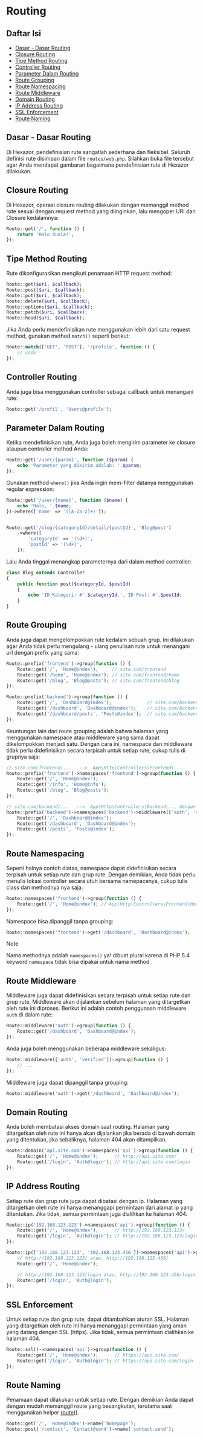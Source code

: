 # Routing


## Daftar Isi

-   [Dasar - Dasar Routing](#dasar-dasar-routing)
-   [Closure Routing](#closure-routing)
-   [Tipe Method Routing](#tipe-method-routing)
-   [Controller Routing](#controller-routing)
-   [Parameter Dalam Routing](#parameter-dalam-routing)
-   [Route Grouping](#route-grouping)
-   [Route Namespacing](#route-namespacing)
-   [Route Middleware](#route-middleware)
-   [Domain Routing](#domain-routing)
-   [IP Address Routing](#ip-address-routing)
-   [SSL Enforcement](#ssl-enforcement)
-   [Route Naming](#route-naming)


## Dasar - Dasar Routing

Di Hexazor, pendefinisian rute sangatlah sederhana dan fleksibel. Seluruh definisi rute disimpan dalam file `routes/web.php`. Silahkan buka file tersebut agar Anda mendapat gambaran bagaimana pendefinisian rute di Hexazor dilakukan.


## Closure Routing

Di Hexazor, operasi closure routing dilakukan dengan memanggil method rute sesuai dengan request method yang diinginkan, lalu mengoper URI dan Closure kedalamnya:

```php
Route::get('/', function () {
	return 'Halo dunia!';
});
```


## Tipe Method Routing

Rute dikonfigurasikan mengikuti penamaan HTTP request method:

```php
Route::get($uri, $callback);
Route::post($uri, $callback);
Route::put($uri, $callback);
Route::delete($uri, $callback);
Route::options($uri, $callback);
Route::patch($uri, $callback);
Route::head($uri, $callback);
```

Jika Anda perlu mendefinisikan rute menggunakan lebih dari satu request method, gunakan method `match()` seperti berikut:

```php
Route::match(['GET', 'POST'], '/profile', function () {
	// code
});
```


## Controller Routing

Anda juga bisa menggunakan controller sebagai callback untuk menangani rute:

```php
Route::get('/profil', 'Users@profile');
```


## Parameter Dalam Routing

Ketika mendefinisikan rute, Anda juga boleh mengirim parameter ke closure ataupun controller method Anda:

```php
Route::get('/user/{param}', function ($param) {
	echo 'Parameter yang dikirim adalah: '.$param;
});
```
Gunakan method `where()` jika Anda ingin mem-filter datanya menggunakan regular expression:

```php
Route::get('/user/{name}', function ($name) {
	echo 'Halo, '.$name;
})->where(['name' => '([A-Za-z]+)']);


Route::get('/blog/{categoryId}/detail/{postId}', 'Blog@post')
	->where([
		'categoryId' => '(\d+)',
		'postId' => '(\d+)',
	]);
```

Lalu Anda tinggal menangkap parameternya dari dalam method controller:

```php
class Blog extends Controller
{
	public function post($categoryId, $postId)
	{
		echo 'ID Kategori: #'.$categoryId.', ID Post: #'.$postId;
	}
}
```


## Route Grouping

Anda juga dapat mengelompokkan rute kedalam sebuah grup. Ini dilakukan agar Anda tidak perlu mengulang - ulang penulisan rute untuk menangani url dengan prefix yang sama:

```php
Route::prefix('frontend')->group(function () {
	Route::get('/', 'Home@index');     // site.com/frontend
	Route::get('/home', 'Home@index'); // site.com/frontend/home
	Route::get('/blog', 'Blog@posts'); // site.com/frontend/blog
});

Route::prefix('backend')->group(function () {
	Route::get('/', 'Dashboard@index');             // site.com/backend
	Route::get('/dashboard', 'Dashboard@index');    // site.com/backend/dashboard
	Route::get('/dashboard/posts', 'Posts@index');  // site.com/backend/dashboard/posts
});
```

Keuntungan lain dari route grouping adalah bahwa halaman yang menggunakan namespace atau middleware yang sama dapat dikelompokkan menjadi satu. Dengan cara ini, namespace dan middleware tidak perlu didefinisikan secara terpisah untuk setiap rute, cukup tulis di grupnya saja:

```php
// site.com/frontend/...   -->  App\Http\Controllers\Frontend\...
Route::prefix('frontend')->namespaces('frontend')->group(function () {
	Route::get('/', 'Home@index');
	Route::get('/info', 'Home@info');
	Route::get('/blog', 'Blog@posts');
});

// site.com/backend/...   -->  App\Http\Controllers\Backend\... dengan middleware 'auth' dan 'verified'
Route::prefix('backend')->namespaces('backend')->middleware(['auth', 'verified'])->group(function () {
	Route::get('/', 'Dashboard@index');
	Route::get('/dashboard', 'Dashboard@index');
	Route::get('/posts', 'Posts@index');
});
```


## Route Namespacing

Seperti halnya contoh diatas, namespace dapat didefinisikan secara terpisah untuk setiap rute dan grup rute. Dengan demikian, Anda tidak perlu menulis lokasi controller secara utuh bersama namepacenya, cukup tulis class dan methodnya nya saja.

```php
Route::namespaces('frontend')->group(function () {
	Route::get('/', 'Home@index'); // App\Http\Controllers\Frontend\Home@index
});
```

Namespace bisa dipanggil tanpa grouping:

```php
Route::namespaces('frontend')->get('/dashboard', 'Dashboard@index');
```

> [!NOTE]
> Nama methodnya adalah `namespaces()` ya! dibuat plural karena di PHP 5.4 keyword `namespace` tidak bisa dipakai untuk nama method.


## Route Middleware

Middleware juga dapat didefinisikan secara terpisah untuk setiap rute dan grup rute. Middleware akan dijalankan sebelum halaman yang ditargetkan oleh rute ini diproses. Berikut ini adalah contoh penggunaan middleware `auth` di dalam rute:

```php
Route::middleware('auth')->group(function () {
	Route::get('/dashboard', 'Dashboard@index');
});
```

Anda juga boleh menggunakan beberapa middleware sekaligus:

```php
Route::middleware(['auth', 'verified'])->group(function () {
	// ...
});
```

Middleware juga dapat dipanggil tanpa grouping:

```php
Route::middleware('auth')->get('/dashboard', 'Dashboard@index');
```


## Domain Routing

Anda boleh membatasi akses domain saat routing. Halaman yang ditargetkan oleh rute ini hanya akan dijalankan jika berada di bawah domain yang ditentukan, jika sebaliknya, halaman 404 akan ditampilkan.

```php
Route::domain('api.site.com')->namespaces('api')->group(function () {
	Route::get('/', 'Home@index');      // http://api.site.com/
	Route::get('/login', 'Auth@login'); // http://api.site.com/login
});
```


## IP Address Routing

Setiap rute dan grup rute juga dapat dibatasi dengan ip. Halaman yang ditargetkan oleh rute ini hanya menanggapi permintaan dari alamat ip yang ditentukan. Jika tidak, semua permintaan juga dialihkan ke halaman 404.

```php
Route::ip('192.168.123.123')->namespaces('api')->group(function () {
	Route::get('/', 'Home@index');      // http://192.168.123.123/
	Route::get('/login', 'Auth@login'); // http://192.168.123.123/login
});

Route::ip(['192.168.123.123', '192.168.123.456'])->namespaces('api')->group(function () {
	// http://192.168.123.123/ atau, http://192.168.123.456/
	Route::get('/', 'Home@index');

	// http://192.168.123.123/login atau, http://192.168.123.456/login
	Route::get('/login', 'Auth@login');
});
```


## SSL Enforcement

Untuk setiap rute dan grup rute, dapat ditambahkan aturan SSL. Halaman yang ditargetkan oleh rute ini hanya menanggapi permintaan yang aman yang datang dengan SSL (https). Jika tidak, semua permintaan dialihkan ke halaman 404.

```php
Route::ssl()->namespaces('api')->group(function () {
	Route::get('/', 'Home@index');      // https://api.site.com/
	Route::get('/login', 'Auth@login'); // https://api.site.com/login
});
```


## Route Naming

Penamaan dapat dilakukan untuk setiap rute. Dengan demikian Anda dapat dengan mudah memanggil route yang besangkutan, terutama saat menggunakan helper [route()](/helpers.md#route).

```php
Route::get('/', 'Home@index')->name('homepage');
Route::post('/contact', 'Contact@send')->name('contact.send');
```
